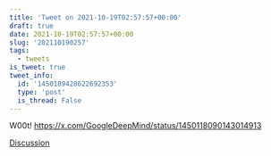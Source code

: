 ```yaml
---
title: 'Tweet on 2021-10-19T02:57:57+00:00'
draft: true
date: 2021-10-19T02:57:57+00:00
slug: '202110190257'
tags:
  - tweets
is_tweet: true
tweet_info:
  id: '1450189428622692353'
  type: 'post'
  is_thread: False
---
```




W00t! <https://x.com/GoogleDeepMind/status/1450118090143014913>

[Discussion](https://x.com/sytelus/status/1450189428622692353)
